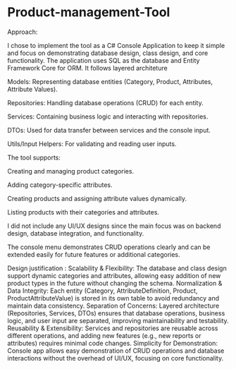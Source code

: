 # Product-management-Tool
Approach:

I chose to implement the tool as a C# Console Application to keep it simple and focus on demonstrating database design, class design, and core functionality.
The application uses SQL as the database and Entity Framework Core for ORM. It follows layered architeture

Models: Representing database entities (Category, Product, Attributes, Attribute Values).

Repositories: Handling database operations (CRUD) for each entity.

Services: Containing business logic and interacting with repositories.

DTOs: Used for data transfer between services and the console input.

Utils/Input Helpers: For validating and reading user inputs.

The tool supports:

Creating and managing product categories.

Adding category-specific attributes.

Creating products and assigning attribute values dynamically.

Listing products with their categories and attributes.

I did not include any UI/UX designs since the main focus was on backend design, database integration, and functionality.

The console menu demonstrates CRUD operations clearly and can be extended easily for future features or additional categories.


Design justification :
Scalability & Flexibility:
    The database and class design support dynamic categories and attributes, allowing easy addition of new product types in the future without changing the schema.
Normalization & Data Integrity:
   Each entity (Category, AttributeDefinition, Product, ProductAttributeValue) is stored in its own table to avoid redundancy and maintain data consistency.
Separation of Concerns:
  Layered architecture (Repositories, Services, DTOs) ensures that database operations, business logic, and user input are separated, improving maintainability and testability.
Reusability & Extensibility:
  Services and repositories are reusable across different operations, and adding new features (e.g., new reports or attributes) requires minimal code changes.
Simplicity for Demonstration:
  Console app allows easy demonstration of CRUD operations and database interactions without the overhead of UI/UX, focusing on core functionality.
